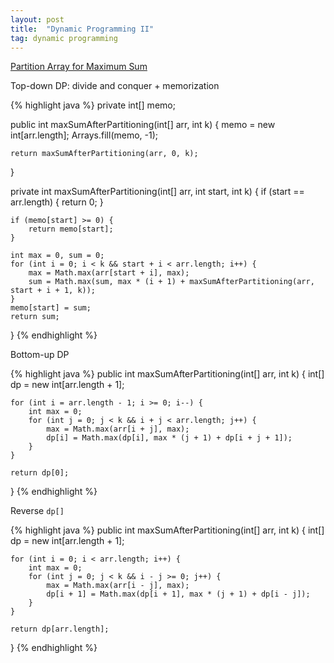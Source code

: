 ```yaml
---
layout: post
title:  "Dynamic Programming II"
tag: dynamic programming
---
```

[Partition Array for Maximum Sum][partition-array-for-maximum-sum]

Top-down DP: divide and conquer + memorization

{% highlight java %}
private int[] memo;

public int maxSumAfterPartitioning(int[] arr, int k) {
    memo = new int[arr.length];
    Arrays.fill(memo, -1);

    return maxSumAfterPartitioning(arr, 0, k);
}

private int maxSumAfterPartitioning(int[] arr, int start, int k) {
    if (start == arr.length) {
        return 0;
    }

    if (memo[start] >= 0) {
        return memo[start];
    }

    int max = 0, sum = 0;
    for (int i = 0; i < k && start + i < arr.length; i++) {
        max = Math.max(arr[start + i], max);
        sum = Math.max(sum, max * (i + 1) + maxSumAfterPartitioning(arr, start + i + 1, k));
    }
    memo[start] = sum;
    return sum;
}
{% endhighlight %}

Bottom-up DP

{% highlight java %}
public int maxSumAfterPartitioning(int[] arr, int k) {
    int[] dp = new int[arr.length + 1];

    for (int i = arr.length - 1; i >= 0; i--) {
        int max = 0;
        for (int j = 0; j < k && i + j < arr.length; j++) {
            max = Math.max(arr[i + j], max);
            dp[i] = Math.max(dp[i], max * (j + 1) + dp[i + j + 1]);
        }
    }

    return dp[0];
}
{% endhighlight %}

Reverse `dp[]`

{% highlight java %}
public int maxSumAfterPartitioning(int[] arr, int k) {
    int[] dp = new int[arr.length + 1];

    for (int i = 0; i < arr.length; i++) {
        int max = 0;
        for (int j = 0; j < k && i - j >= 0; j++) {
            max = Math.max(arr[i - j], max);
            dp[i + 1] = Math.max(dp[i + 1], max * (j + 1) + dp[i - j]);
        }
    }

    return dp[arr.length];
}
{% endhighlight %}

[partition-array-for-maximum-sum]: https://leetcode.com/problems/partition-array-for-maximum-sum/
